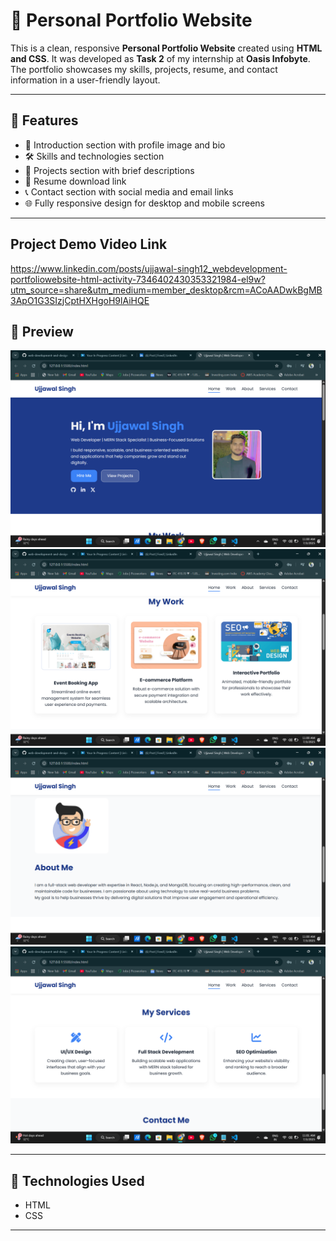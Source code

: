 # 💼 Personal Portfolio Website

This is a clean, responsive **Personal Portfolio Website** created using **HTML and CSS**. It was developed as **Task 2** of my internship at **Oasis Infobyte**. The portfolio showcases my skills, projects, resume, and contact information in a user-friendly layout.

---

## 🌟 Features

- 👤 Introduction section with profile image and bio
- 🛠️ Skills and technologies section
- 💼 Projects section with brief descriptions
- 📄 Resume download link
- 📞 Contact section with social media and email links
- 🌐 Fully responsive design for desktop and mobile screens

---

## Project Demo Video Link
https://www.linkedin.com/posts/ujjawal-singh12_webdevelopment-portfoliowebsite-html-activity-7346402430353321984-el9w?utm_source=share&utm_medium=member_desktop&rcm=ACoAADwkBgMB3ApO1G3SIzjCptHXHgoH9lAiHQE

## 📸 Preview

![Portfolio Website Preview](https://github.com/beingujjawalsingh/web-development-and-design-task2/blob/4eeaa34489f1226f2d4cdbaae88694f685a67e51/Screenshot%202025-07-03%20110040.png) 
![image](https://github.com/beingujjawalsingh/web-development-and-design-task2/blob/2ccb2dac658852c589754e93601586612b1eae39/Screenshot%202025-07-03%20110051.png)
![image](https://github.com/beingujjawalsingh/web-development-and-design-task2/blob/0b0360bd7830f8d104aa93deb901ad995e57918c/Screenshot%202025-07-03%20110102.png)
![image](https://github.com/beingujjawalsingh/web-development-and-design-task2/blob/4f83ae3ef30b383f001e950ed2728df977395c8f/Screenshot%202025-07-03%20110119.png)


---

## 🔧 Technologies Used

- HTML
- CSS

---


